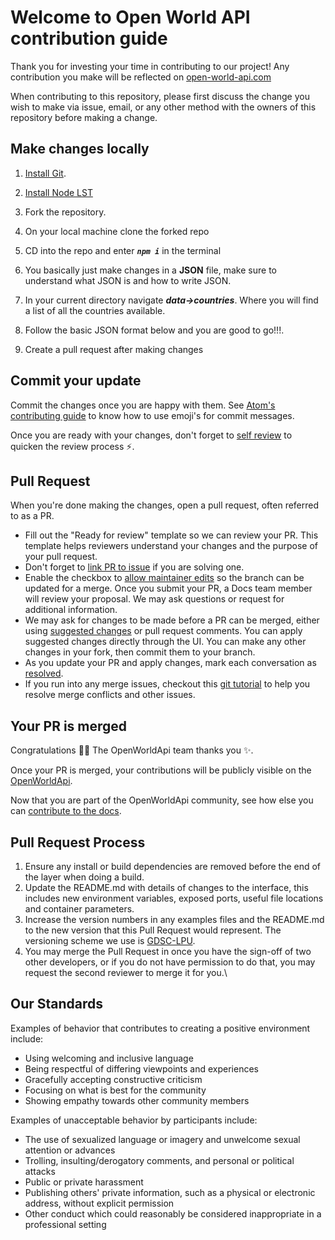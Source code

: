 # Welcome to Open World API contribution guide

Thank you for investing your time in contributing to our project! Any contribution you make will be reflected on [open-world-api.com](https://docs.github.com/en)

When contributing to this repository, please first discuss the change you wish to make via issue,
email, or any other method with the owners of this repository before making a change.

## Make changes locally

1. [Install Git](https://git-scm.com/).
2. [Install Node LST](https://nodejs.org/en/)

3. Fork the repository.
4. On your local machine clone the forked repo
5. CD into the repo and enter
   ***```npm i```*** in the terminal
6. You basically just make changes in a **JSON** file, make sure to understand what JSON is and how to write JSON.
7. In your current directory navigate ***data->countries***. Where you will find a list of all the countries available.
8. Follow the basic JSON format below and you are good to go!!!.
9. Create a pull request after making changes

## Commit your update

Commit the changes once you are happy with them. See [Atom's contributing guide](https://github.com/gdsclpu/OpenWorldAPI/blob/main/CONTRIBUTING.md) to know how to use emoji's for commit messages.

Once you are ready with your changes, don't forget to [self review](https://github.com/gdsclpu/OpenWorldAPI/blob/main/CONTRIBUTING.md) to quicken the review process :zap:.

## Pull Request

When you're done making the changes, open a pull request, often referred to as a PR.

- Fill out the "Ready for review" template so we can review your PR. This template helps reviewers understand your changes and the purpose of your pull request.
- Don't forget to [link PR to issue](https://docs.github.com/en/issues/tracking-your-work-with-issues/linking-a-pull-request-to-an-issue) if you are solving one.
- Enable the checkbox to [allow maintainer edits](https://docs.github.com/en/github/collaborating-with-issues-and-pull-requests/allowing-changes-to-a-pull-request-branch-created-from-a-fork) so the branch can be updated for a merge.
Once you submit your PR, a Docs team member will review your proposal. We may ask questions or request for additional information.
- We may ask for changes to be made before a PR can be merged, either using [suggested changes](https://docs.github.com/en/github/collaborating-with-issues-and-pull-requests/incorporating-feedback-in-your-pull-request) or pull request comments. You can apply suggested changes directly through the UI. You can make any other changes in your fork, then commit them to your branch.
- As you update your PR and apply changes, mark each conversation as [resolved](https://docs.github.com/en/github/collaborating-with-issues-and-pull-requests/commenting-on-a-pull-request#resolving-conversations).
- If you run into any merge issues, checkout this [git tutorial](https://lab.github.com/githubtraining/managing-merge-conflicts) to help you resolve merge conflicts and other issues.

## Your PR is merged

Congratulations :tada::tada: The OpenWorldApi team thanks you :sparkles:.

Once your PR is merged, your contributions will be publicly visible on the [OpenWorldApi](https://github.com/gdsclpu/OpenWorldAPI).

Now that you are part of the OpenWorldApi community, see how else you can [contribute to the docs](/contributing/types-of-contributions.md).

## Pull Request Process

1. Ensure any install or build dependencies are removed before the end of the layer when doing a
   build.
2. Update the README.md with details of changes to the interface, this includes new environment
   variables, exposed ports, useful file locations and container parameters.
3. Increase the version numbers in any examples files and the README.md to the new version that this
   Pull Request would represent. The versioning scheme we use is [GDSC-LPU](https://gdsc.community.dev/lovely-professional-university-jalandhar/).
4. You may merge the Pull Request in once you have the sign-off of two other developers, or if you
   do not have permission to do that, you may request the second reviewer to merge it for you.\

## Our Standards

Examples of behavior that contributes to creating a positive environment
include:

- Using welcoming and inclusive language
- Being respectful of differing viewpoints and experiences
- Gracefully accepting constructive criticism
- Focusing on what is best for the community
- Showing empathy towards other community members

Examples of unacceptable behavior by participants include:

- The use of sexualized language or imagery and unwelcome sexual attention or advances
- Trolling, insulting/derogatory comments, and personal or political attacks
- Public or private harassment
- Publishing others' private information, such as a physical or electronic address, without explicit permission
- Other conduct which could reasonably be considered inappropriate in a
  professional setting
